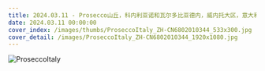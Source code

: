 ```yaml
---
title: 2024.03.11 - Prosecco山丘，科内利亚诺和瓦尔多比亚德内，威内托大区，意大利 (© Richard T. Nowitz/Getty Images)
date: 2024.03.11 00:00:00
cover_index: /images/thumbs/ProseccoItaly_ZH-CN6802010344_533x300.jpg
cover_detail: /images/ProseccoItaly_ZH-CN6802010344_1920x1080.jpg
---
```


![ProseccoItaly](/images/ProseccoItaly_ZH-CN6802010344_1920x1080.jpg)
